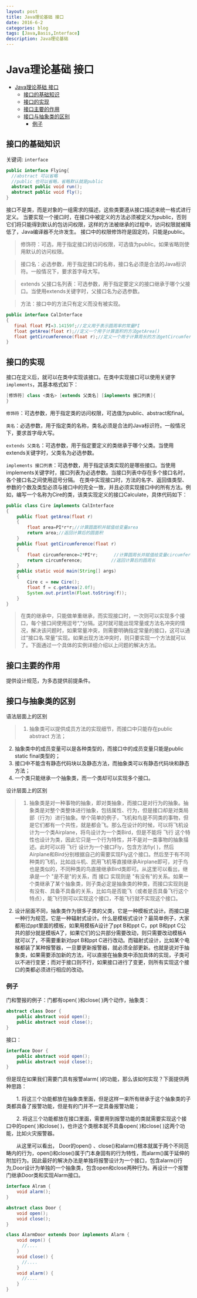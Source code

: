 ```yaml
---
layout: post
title: Java理论基础 接口
date: 2016-6-2
categories: blog
tags: [Java,Basis,Interface]
description: Java理论基础
---
```

# Java理论基础 接口

<!-- TOC depthFrom:1 depthTo:6 withLinks:1 updateOnSave:1 orderedList:0 -->

- [Java理论基础 接口](#java理论基础-接口)
	- [接口的基础知识](#接口的基础知识)
	- [接口的实现](#接口的实现)
	- [接口主要的作用](#接口主要的作用)
	- [接口与抽象类的区别](#接口与抽象类的区别)
		- [例子](#例子)

<!-- /TOC -->

## 接口的基础知识

关键词: `interface`

```Java
public interface Flying{
  //abstract 可以省略
  //public 也可以省略，省略默认就是public
  abstract public void run();
  abstract public void fly();
}
```

接口不是类，而是对象的一组需求的描述，这些类要遵从接口描述来统一格式进行定义。
当要实现一个接口时，在接口中被定义的方法必须被定义为public，否则它们将只能得到默认的包访问权限，这样的方法被继承的过程中，访问权限就被降低了，Java编译器不允许发生。
接口中的权限修饰符是固定的，只能是public。

>修饰符：可选，用于指定接口的访问权限，可选值为public。如果省略则使用默认的访问权限。

>接口名：必选参数，用于指定接口的名称，接口名必须是合法的Java标识符。一般情况下，要求首字母大写。

>extends 父接口名列表：可选参数，用于指定要定义的接口继承于哪个父接口。当使用extends关键字时，父接口名为必选参数。

>方法：接口中的方法只有定义而没有被实现。


 ```Java
 public interface CalInterface
{
    final float PI=3.14159f;//定义用于表示圆周率的常量PI
    float getArea(float r);//定义一个用于计算面积的方法getArea()
    float getCircumference(float r);//定义一个用于计算周长的方法getCircumference()
}

 ```

## 接口的实现
 接口在定义后，就可以在类中实现该接口。在类中实现接口可以使用关键字`implements`，其基本格式如下：

```Java
[修饰符] class <类名> [extends 父类名] [implements 接口列表]{
}
```

 ``修饰符``：可选参数，用于指定类的访问权限，可选值为public、abstract和final。

 ``类名``：必选参数，用于指定类的名称，类名必须是合法的Java标识符。一般情况下，要求首字母大写。

 `extends 父类名`：可选参数，用于指定要定义的类继承于哪个父类。当使用extends关键字时，父类名为必选参数。

`implements 接口列表`：可选参数，用于指定该类实现的是哪些接口。当使用implements关键字时，接口列表为必选参数。当接口列表中存在多个接口名时，各个接口名之间使用逗号分隔。
在类中实现接口时，方法的名字、返回值类型、参数的个数及类型必须与接口中的完全一致，并且必须实现接口中的所有方法。例如，编写一个名称为Cire的类，该类实现定义的接口Calculate，具体代码如下：

```Java
public class Cire implements CalInterface
{
    public float getArea(float r)
    {
        float area=PI*r*r;//计算圆面积并赋值给变量area
        return area;//返回计算后的圆面积
    }
    public float getCircumference(float r)
    {
        float circumference=2*PI*r;      //计算圆周长并赋值给变量circumference
        return circumference;           //返回计算后的圆周长
    }
    public static void main(String[] args)
    {
        Cire c = new Cire();
        float f = c.getArea(2.0f);
        System.out.println(Float.toString(f));
    }
}
```

>在类的继承中，只能做单重继承，而实现接口时，一次则可以实现多个接口，每个接口间使用逗号“,”分隔。这时就可能出现常量或方法名冲突的情况，解决该问题时，如果常量冲突，则需要明确指定常量的接口，这可以通过“接口名.常量”实现。如果出现方法冲突时，则只要实现一个方法就可以了。下面通过一个具体的实例详细介绍以上问题的解决方法。


## 接口主要的作用

提供设计规范，为多态提供前提条件。

## 接口与抽象类的区别

语法层面上的区别

>1. 抽象类可以提供成员方法的实现细节，而接口中只能存在public abstract 方法；
2. 抽象类中的成员变量可以是各种类型的，而接口中的成员变量只能是public static final类型的；
3. 接口中不能含有静态代码块以及静态方法，而抽象类可以有静态代码块和静态方法；
4. 一个类只能继承一个抽象类，而一个类却可以实现多个接口。

设计层面上的区别

>1. 抽象类是对一种事物的抽象，即对类抽象，而接口是对行为的抽象。抽象类是对整个类整体进行抽象，包括属性、行为，但是接口却是对类局部（行为）进行抽象。举个简单的例子，飞机和鸟是不同类的事物，但是它们都有一个共性，就是都会飞。那么在设计的时候，可以将飞机设计为一个类Airplane，将鸟设计为一个类Bird，但是不能将 飞行 这个特性也设计为类，因此它只是一个行为特性，并不是对一类事物的抽象描述。此时可以将 飞行 设计为一个接口Fly，包含方法fly( )，然后Airplane和Bird分别根据自己的需要实现Fly这个接口。然后至于有不同种类的飞机，比如战斗机、民用飞机等直接继承Airplane即可，对于鸟也是类似的，不同种类的鸟直接继承Bird类即可。从这里可以看出，继承是一个 "是不是"的关系，而 接口 实现则是 "有没有"的关系。如果一个类继承了某个抽象类，则子类必定是抽象类的种类，而接口实现则是有没有、具备不具备的关系，比如鸟是否能飞（或者是否具备飞行这个特点），能飞行则可以实现这个接口，不能飞行就不实现这个接口。
2. 设计层面不同，抽象类作为很多子类的父类，它是一种模板式设计。而接口是一种行为规范，它是一种辐射式设计。什么是模板式设计？最简单例子，大家都用过ppt里面的模板，如果用模板A设计了ppt B和ppt C，ppt B和ppt C公共的部分就是模板A了，如果它们的公共部分需要改动，则只需要改动模板A就可以了，不需要重新对ppt B和ppt C进行改动。而辐射式设计，比如某个电梯都装了某种报警器，一旦要更新报警器，就必须全部更新。也就是说对于抽象类，如果需要添加新的方法，可以直接在抽象类中添加具体的实现，子类可以不进行变更；而对于接口则不行，如果接口进行了变更，则所有实现这个接口的类都必须进行相应的改动。

### 例子

门和警报的例子：门都有open( )和close( )两个动作，抽象类：

```Java
abstract class Door {
    public abstract void open();
    public abstract void close();
}
```

接口：

```Java
interface Door {
    public abstract void open();
    public abstract void close();
}
```

但是现在如果我们需要门具有报警alarm( )的功能，那么该如何实现？下面提供两种思路：

　　1. 将这三个功能都放在抽象类里面，但是这样一来所有继承于这个抽象类的子类都具备了报警功能，但是有的门并不一定具备报警功能；

　　2. 将这三个功能都放在接口里面，需要用到报警功能的类就需要实现这个接口中的open( )和close( )，也许这个类根本就不具备open( )和close( )这两个功能，比如火灾报警器。

　　从这里可以看出， Door的open() 、close()和alarm()根本就属于两个不同范畴内的行为，open()和close()属于门本身固有的行为特性，而alarm()属于延伸的附加行为。因此最好的解决办法是单独将报警设计为一个接口，包含alarm()行为,Door设计为单独的一个抽象类，包含open和close两种行为。再设计一个报警门继承Door类和实现Alarm接口。

```Java
interface Alram {
    void alarm();
}

abstract class Door {
    void open();
    void close();
}

class AlarmDoor extends Door implements Alarm {
    void oepn() {
      //....
    }
    void close() {
      //....
    }
    void alarm() {
      //....
    }
}
```
